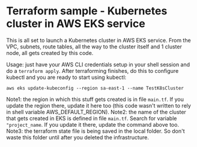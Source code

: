# Terraform sample - Kubernetes cluster in AWS EKS service
This is all set to launch a Kubernetes cluster in AWS EKS service. From the VPC, subnets, route tables, all the way to the cluster itself and 1 cluster node, all gets created by this code.  

Usage: just have your AWS CLI credentials setup in your shell session and do a ```terraform apply```. After terraforming finishes, do this to configure kubectl and you are ready to start using kubectl: 
```
aws eks update-kubeconfig --region sa-east-1 --name TestK8sCluster
```
Note1: the region in which this stuff gets created is in file ```main.tf```. If you update the region there, update it here too (this code wasn't written to rely in shell variable AWS_DEFAULT_REGION). 
Note2: the name of the cluster that gets created in EKS is defined in file ```main.tf```. Search for variable ```"project_name```. If you update it there, update the command above too.
Note3: the terraform state file is being saved in the local folder. So don't waste this folder until after you deleted the infrastructure.  